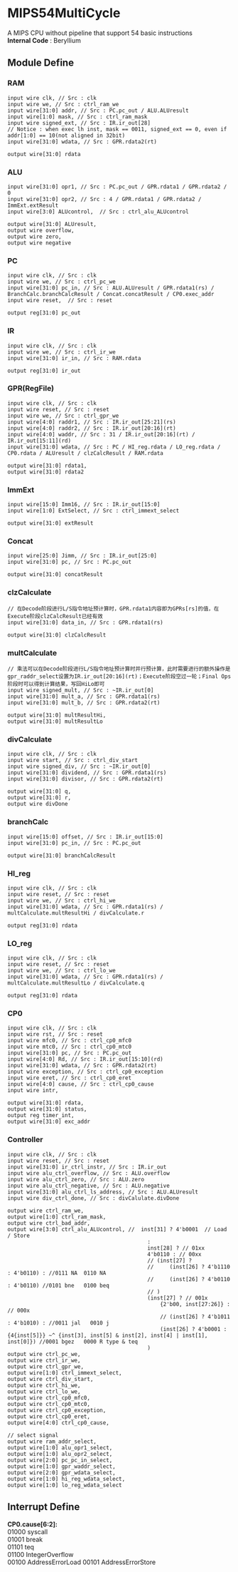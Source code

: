 # MIPS54MultiCycle
A MIPS CPU without pipeline that support 54 basic instructions  
__Internal Code__ : Beryllium
## Module Define
### RAM
    input wire clk, // Src : clk  
    input wire we, // Src : ctrl_ram_we
    input wire[31:0] addr, // Src : PC.pc_out / ALU.ALUresult
    input wire[1:0] mask, // Src : ctrl_ram_mask 
    input wire signed_ext, // Src : IR.ir_out[28]
    // Notice : when exec lh inst, mask == 0011, signed_ext == 0, even if addr[1:0] == 10(not aligned in 32bit)
    input wire[31:0] wdata, // Src : GPR.rdata2(rt)  

    output wire[31:0] rdata
### ALU
    input wire[31:0] opr1, // Src : PC.pc_out / GPR.rdata1 / GPR.rdata2 / 0 
    input wire[31:0] opr2, // Src : 4 / GPR.rdata1 / GPR.rdata2 / ImmExt.extResult  
    input wire[3:0] ALUcontrol,  // Src : ctrl_alu_ALUcontrol

    output wire[31:0] ALUresult,  
    output wire overflow,  
    output wire zero,  
    output wire negative  
### PC
    input wire clk, // Src : clk  
    input wire we, // Src : ctrl_pc_we  
    input wire[31:0] pc_in, // Src : ALU.ALUresult / GPR.rdata1(rs) / BranchCalc.branchCalcResult / Concat.concatResult / CP0.exec_addr  
    input wire reset,  // Src : reset  

    output reg[31:0] pc_out
### IR
    input wire clk, // Src : clk  
    input wire we, // Src : ctrl_ir_we  
    input wire[31:0] ir_in, // Src : RAM.rdata  

    output reg[31:0] ir_out
### GPR(RegFile)
    input wire clk, // Src : clk
    input wire reset, // Src : reset
    input wire we, // Src : ctrl_gpr_we
    input wire[4:0] raddr1, // Src : IR.ir_out[25:21](rs)
    input wire[4:0] raddr2, // Src : IR.ir_out[20:16](rt)
    input wire[4:0] waddr, // Src : 31 / IR.ir_out[20:16](rt) / IR.ir_out[15:11](rd)
    input wire[31:0] wdata, // Src : PC / HI_reg.rdata / LO_reg.rdata / CP0.rdata / ALUresult / clzCalcResult / RAM.rdata

    output wire[31:0] rdata1,
    output wire[31:0] rdata2
### ImmExt
    input wire[15:0] Imm16, // Src : IR.ir_out[15:0]
    input wire[1:0] ExtSelect, // Src : ctrl_immext_select

    output wire[31:0] extResult
### Concat
    input wire[25:0] Jimm, // Src : IR.ir_out[25:0]
    input wire[31:0] pc, // Src : PC.pc_out

    output wire[31:0] concatResult
### clzCalculate
    // 在Decode阶段进行L/S指令地址预计算时，GPR.rdata1内容即为GPRs[rs]的值，在Execute阶段clzCalcResult已经有效
    input wire[31:0] data_in, // Src : GPR.rdata1(rs)

    output wire[31:0] clzCalcResult
### multCalculate
    // 乘法可以在Decode阶段进行L/S指令地址预计算时并行预计算，此时需要进行的额外操作是gpr_raddr_select设置为IR.ir_out[20:16](rt)；Execute阶段空过一轮；Final Ops阶段时可以得到计算结果，写回HiLo即可
    input wire signed_mult, // Src : ~IR.ir_out[0]
    input wire[31:0] mult_a, // Src : GPR.rdata1(rs)
    input wire[31:0] mult_b, // Src : GPR.rdata2(rt)

    output wire[31:0] multResultHi,
    output wire[31:0] multResultLo
### divCalculate
    input wire clk, // Src : clk
    input wire start, // Src : ctrl_div_start
    input wire signed_div, // Src : ~IR.ir_out[0]
    input wire[31:0] dividend, // Src : GPR.rdata1(rs)
    input wire[31:0] divisor, // Src : GPR.rdata2(rt)
    
    output wire[31:0] q,
    output wire[31:0] r,
    output wire divDone
### branchCalc
    input wire[15:0] offset, // Src : IR.ir_out[15:0]
    input wire[31:0] pc_in, // Src : PC.pc_out

    output wire[31:0] branchCalcResult
### HI_reg
    input wire clk, // Src : clk
    input wire reset, // Src : reset
    input wire we, // Src : ctrl_hi_we
    input wire[31:0] wdata, // Src : GPR.rdata1(rs) / multCalculate.multResultHi / divCalculate.r

    output reg[31:0] rdata
### LO_reg
    input wire clk, // Src : clk
    input wire reset, // Src : reset
    input wire we, // Src : ctrl_lo_we
    input wire[31:0] wdata, // Src : GPR.rdata1(rs) / multCalculate.multResultLo / divCalculate.q

    output reg[31:0] rdata
### CP0
    input wire clk, // Src : clk
    input wire rst, // Src : reset
    input wire mfc0, // Src : ctrl_cp0_mfc0
    input wire mtc0, // Src : ctrl_cp0_mtc0
    input wire[31:0] pc, // Src : PC.pc_out
    input wire[4:0] Rd, // Src : IR.ir_out[15:10](rd)
    input wire[31:0] wdata, // Src : GPR.rdata2(rt)
    input wire exception, // Src : ctrl_cp0_exception
    input wire eret, // Src : ctrl_cp0_eret
    input wire[4:0] cause, // Src : ctrl_cp0_cause
    input wire intr,

    output wire[31:0] rdata, 
    output wire[31:0] status, 
    output reg timer_int, 
    output wire[31:0] exc_addr
### Controller
    input wire clk, // Src : clk
    input wire reset, // Src : reset
    input wire[31:0] ir_ctrl_instr, // Src : IR.ir_out
    input wire alu_ctrl_overflow, // Src : ALU.overflow
    input wire alu_ctrl_zero, // Src : ALU.zero
    input wire alu_ctrl_negative, // Src : ALU.negative
    input wire[31:0] alu_ctrl_ls_address, // Src : ALU.ALUresult
    input wire div_ctrl_done, // Src : divCalulate.divDone

    output wire ctrl_ram_we,
    output wire[1:0] ctrl_ram_mask,
    output wire ctrl_bad_addr,
    output wire[3:0] ctrl_alu_ALUcontrol, //  inst[31] ? 4'b0001  // Load / Store
                                                :
                                                inst[28] ? // 01xx
                                                4'b0110 : // 00xx
                                                // (inst[27] ? 
                                                //     (inst[26] ? 4'b1110 : 4'b0110) : //0111 NA  0110 NA
                                                //     (inst[26] ? 4'b0110 : 4'b0110) //0101 bne   0100 beq
                                                // )
                                                (inst[27] ? // 001x
                                                    {2'b00, inst[27:26]} : // 000x
                                                    // (inst[26] ? 4'b1011 : 4'b1010) : //0011 jal   0010 j
                                                    (inst[26] ? 4'b0001 : {4{inst[5]}} ~^ {inst[3], inst[5] & inst[2], inst[4] | inst[1], inst[0]}) //0001 bgez   0000 R type & teq
                                                )
    output wire ctrl_pc_we,
    output wire ctrl_ir_we,
    output wire ctrl_gpr_we,
    output wire[1:0] ctrl_immext_select,
    output wire ctrl_div_start,
    output wire ctrl_hi_we,
    output wire ctrl_lo_we,
    output wire ctrl_cp0_mfc0,
    output wire ctrl_cp0_mtc0,
    output wire ctrl_cp0_exception,
    output wire ctrl_cp0_eret,
    output wire[4:0] ctrl_cp0_cause,

    // select signal
    output wire ram_addr_select,
    output wire[1:0] alu_opr1_select,
    output wire[1:0] alu_opr2_select,
    output wire[2:0] pc_pc_in_select,
    output wire[1:0] gpr_waddr_select,
    output wire[2:0] gpr_wdata_select,
    output wire[1:0] hi_reg_wdata_select,
    output wire[1:0] lo_reg_wdata_select


## Interrupt Define
__CP0.cause[6:2]:__  
01000   syscall  
01001   break  
01101   teq  
01100   IntegerOverflow  
00100   AddressErrorLoad
00101   AddressErrorStore